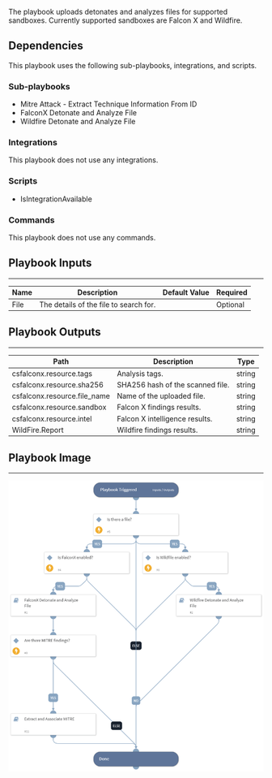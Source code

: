 The playbook uploads detonates and analyzes files for supported sandboxes. Currently supported sandboxes are Falcon X and Wildfire. 

## Dependencies
This playbook uses the following sub-playbooks, integrations, and scripts.

### Sub-playbooks
* Mitre Attack - Extract Technique Information From ID
* FalconX Detonate and Analyze File 
* Wildfire Detonate and Analyze File

### Integrations
This playbook does not use any integrations.

### Scripts
* IsIntegrationAvailable

### Commands
This playbook does not use any commands.

## Playbook Inputs
---

| **Name** | **Description** | **Default Value** | **Required** |
| --- | --- | --- | --- |
| File | The details of the file to search for. |  | Optional |

## Playbook Outputs
---

| **Path** | **Description** | **Type** |
| --- | --- | --- |
| csfalconx.resource.tags | Analysis tags. | string |
| csfalconx.resource.sha256 | SHA256 hash of the scanned file. | string |
| csfalconx.resource.file_name | Name of the uploaded file.  | string |
| csfalconx.resource.sandbox | Falcon X findings results. | string |
| csfalconx.resource.intel | Falcon X intelligence results. | string |
| WildFire.Report | Wildfire findings results. | string |

## Playbook Image
---
![Detonate and Analyze File - Generic](../doc_files/Detonate_and_Analyze_File_-_Generic.png)